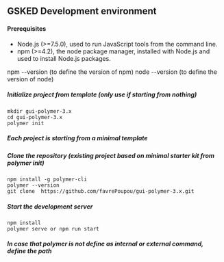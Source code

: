 ## GSKED Development environment

#### Prerequisites

- Node.js (>=7.5.0), used to run JavaScript tools from the command line.
- npm (>=4.2), the node package manager, installed with Node.js and used to install Node.js packages.

npm --version (to define the version of npm)
node --version (to define the version of node)

##### Initialize project from template (only use if starting from nothing)

    mkdir gui-polymer-3.x
    cd gui-polymer-3.x
    polymer init

##### Each project is starting from a minimal template 

#####  Clone the repository (existing project based on minimal starter kit from polymer init)

	npm install -g polymer-cli
	polymer --version 
	git clone  https://github.com/favrePoupou/gui-polymer-3.x.git


##### Start the development server

    npm install
    polymer serve or npm run start

##### In case that polymer is not define as internal or external command, define the path 